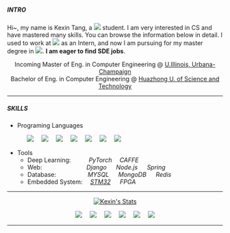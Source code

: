 <!-- 此处为个人简介 -->
##### INTRO
Hi~, my name is Kexin Tang, a <img src="https://img.icons8.com/fluent/24/000000/china-circular.png"/> student. I am very interested in CS and have mastered many skills. You can browse the information below in detail. I used to work at <a href="https://www.mi.com/global/"><img src="https://img.icons8.com/color/24/000000/xiaomi.png"/></a> as an Intern, and now I am pursuing for my master degree in <img src="https://img.icons8.com/color/24/000000/usa-circular.png"/>. **I am eager to find SDE jobs**.
<p align="center">
    Incoming Master of Eng. in Computer Engineering @ <a href="https://www.uiuc.edu/">U.Illinois, Urbana-Champaign</a><br>
    Bachelor of Eng. in Computer Engineering @ <a href="https://www.hust.edu.cn/">Huazhong U. of Science and Technology</a>
</p>

<hr>

<!-- 此处为个人技能 -->
##### SKILLS
- Programing Languages

&emsp;&emsp;&emsp;
<img src="https://img.icons8.com/color/48/000000/python.png"/>&emsp; 
<img src="https://img.icons8.com/color/48/000000/java-coffee-cup-logo.png"/>&emsp; 
<img src="https://img.icons8.com/color/48/000000/c-plus-plus-logo.png"/>&emsp; 
<img src="https://img.icons8.com/color/48/000000/javascript.png"/>&emsp; 
<img src="https://img.icons8.com/color/48/000000/html-5--v1.png"/>&emsp; 
<img src="https://img.icons8.com/color/48/000000/css3.png"/>&emsp; 
<img src="https://img.icons8.com/ios-filled/48/000000/console.png"/>

- Tools
    - Deep Learning:&emsp;&emsp;&emsp;*PyTorch* &emsp;*CAFFE*
    - Web:&emsp; &emsp; &emsp; &emsp; &emsp;&emsp; *Django* &emsp; *Node.js* &emsp; *Spring*
    - Database:&emsp;&emsp;&emsp;&emsp;&emsp; *MYSQL* &emsp; *MongoDB* &emsp; *Redis*
    - Embedded System:&emsp; <a href="https://www.st.com/en/microcontrollers-microprocessors/stm32-32-bit-arm-cortex-mcus.html">*STM32*</a> &emsp; *FPGA*

<hr>

<!-- 此处为数据统计 -->
<p align="center">
    <a href="https://github.com/kexin-tang">
    <img src="https://github-readme-stats.vercel.app/api?username=kexin-tang&theme=vue" alt="Kexin's Stats" >
    </a>
</p>


<!-- 此处为联系方式，网址等 -->
<p align="center">
  <a href="mailto:KexinTang.0210@gmail.com"><img src="https://img.icons8.com/metro/36/fa314a/email.png"/></a>&emsp;
  <a href="https://weibo.com/u/5832966400"><img src="https://img.icons8.com/color/36/4a90e2/weibo.png"/></a>&emsp;
  <a href="https://www.zhihu.com/people/black-93-60"><img src="https://img.icons8.com/material-rounded/36/4a90e2/zhihu.png"/></a>&emsp;
  <a href="https://www.linkedin.com/in/ke-hsin-kexin-tang-3894a31a4/"><img src="https://img.icons8.com/metro/36/4a90e2/linkedin.png"/></a>&emsp;
  <a href="#"><img src="https://img.icons8.com/material-sharp/36/000000/github.png"/></a>&emsp;
  <a href="https://500px.com.cn/kexintang"><img src="https://img.icons8.com/ios/36/000000/camera--v1.png"/></a>
</p>

<hr>
